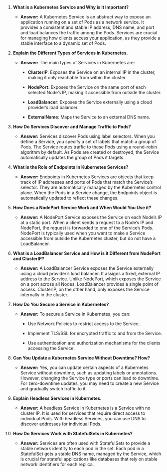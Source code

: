 <ol><li><p><strong>What is a Kubernetes Service and Why is it Important?</strong></p><ul><li><p><strong>Answer:</strong> A Kubernetes Service is an abstract way to expose an application running on a set of Pods as a network service. It provides a consistent and stable IP address, DNS name, and port and load balances the traffic among the Pods. Services are crucial for managing how clients access your application, as they provide a stable interface to a dynamic set of Pods.</p></li></ul></li><li><p><strong>Explain the Different Types of Services in Kubernetes.</strong></p><ul><li><p><strong>Answer:</strong> The main types of Services in Kubernetes are:</p><ul><li><p><strong>ClusterIP</strong>: Exposes the Service on an internal IP in the cluster, making it only reachable from within the cluster.</p></li><li><p><strong>NodePort</strong>: Exposes the Service on the same port of each selected Node’s IP, making it accessible from outside the cluster.</p></li><li><p><strong>LoadBalancer</strong>: Exposes the Service externally using a cloud provider’s load balancer.</p></li><li><p><strong>ExternalName</strong>: Maps the Service to an external DNS name.</p></li></ul></li></ul></li><li><p><strong>How Do Services Discover and Manage Traffic to Pods?</strong></p><ul><li><p><strong>Answer:</strong> Services discover Pods using label selectors. When you define a Service, you specify a set of labels that match a group of Pods. The Service routes traffic to these Pods using a round-robin algorithm by default. As Pods are created or destroyed, the Service automatically updates the group of Pods it targets.</p></li></ul></li><li><p><strong>What is the Role of Endpoints in Kubernetes Services?</strong></p><ul><li><p><strong>Answer:</strong> Endpoints in Kubernetes Services are objects that keep track of IP addresses and ports of Pods that match the Service’s selector. They are automatically managed by the Kubernetes control plane. When the Pods in a Service change, the Endpoints object is automatically updated to reflect these changes.</p></li></ul></li><li><p><strong>How Does a NodePort Service Work and When Would You Use it?</strong></p><ul><li><p><strong>Answer:</strong> A NodePort Service exposes the Service on each Node’s IP at a static port. When a client sends a request to a Node’s IP and NodePort, the request is forwarded to one of the Service’s Pods. NodePort is typically used when you want to make a Service accessible from outside the Kubernetes cluster, but do not have a LoadBalancer.</p></li></ul></li><li><p><strong>What is a LoadBalancer Service and How is it Different from NodePort and ClusterIP?</strong></p><ul><li><p><strong>Answer:</strong> A LoadBalancer Service exposes the Service externally using a cloud provider’s load balancer. It assigns a fixed, external IP address to the Service. Unlike NodePort, which exposes the Service on a port across all Nodes, LoadBalancer provides a single point of access. ClusterIP, on the other hand, only exposes the Service internally in the cluster.</p></li></ul></li><li><p><strong>How Do You Secure a Service in Kubernetes?</strong></p><ul><li><p><strong>Answer:</strong> To secure a Service in Kubernetes, you can:</p><ul><li><p>Use Network Policies to restrict access to the Service.</p></li><li><p>Implement TLS/SSL for encrypted traffic to and from the Service.</p></li><li><p>Use authentication and authorization mechanisms for the clients accessing the Service.</p></li></ul></li></ul></li><li><p><strong>Can You Update a Kubernetes Service Without Downtime? How?</strong></p><ul><li><p><strong>Answer:</strong> Yes, you can update certain aspects of a Kubernetes Service without downtime, such as updating labels or annotations. However, changing the Service type or ports can lead to downtime. For zero-downtime updates, you may need to create a new Service and gradually switch traffic to it.</p></li></ul></li><li><p><strong>Explain Headless Services in Kubernetes.</strong></p><ul><li><p><strong>Answer:</strong> A headless Service in Kubernetes is a Service with no cluster IP. It is used for services that require direct access to individual Pods. With headless Services, you can use DNS to discover addresses for individual Pods.</p></li></ul></li><li><p><strong>How Do Services Work with StatefulSets in Kubernetes?</strong></p><ul><li><p><strong>Answer:</strong> Services are often used with StatefulSets to provide a stable network identity to each pod in the set. Each pod in a StatefulSet gets a stable DNS name, managed by the Service, which is crucial for stateful applications like databases that rely on stable network identifiers for each replica.</p></li></ul></li></ol>